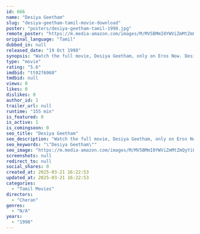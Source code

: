 ```yaml
---
id: 666
name: "Desiya Geetham"
slug: "desiya-geetham-tamil-movie-download"
poster: "posters/desiya-geetham-tamil-1998.jpg"
remote_poster: "https://m.media-amazon.com/images/M/MV5BMmI0YWViZmMtZmQyYi00OThhLWFmMTEtZjAzYjM2NDE3YTkxXkEyXkFqcGc@._V1_SX300.jpg"
original_language: "Tamil"
dubbed_in: null
released_date: "19 Oct 1998"
synopsis: "Watch the full movie, Desiya Geetham, only on Eros Now. Desiya Geetham is a 1998 Indian Tamil film, directed by Cheran and produced by Dharam Chand Lunked. The film stars Murali, Rambha, Nagesh and Vijayakumar in lead roles. The f..."
type: "movie"
rating: "5.6"
imdbid: "tt0276060"
tmdbid: null
views: 0
likes: 0
dislikes: 0
author_id: 1
trailer_url: null
runtime: "155 min"
is_featured: 0
is_active: 1
is_comingsoon: 0
seo_title: "Desiya Geetham"
seo_description: "Watch the full movie, Desiya Geetham, only on Eros Now. Desiya Geetham is a 1998 Indian Tamil film, directed by Cheran and produced by Dharam Chand Lunked. The film stars Murali, Rambha, Nagesh and Vijayakumar in lead roles. The f..."
seo_keywords: "\"Desiya Geetham\""
seo_image: "https://m.media-amazon.com/images/M/MV5BMmI0YWViZmMtZmQyYi00OThhLWFmMTEtZjAzYjM2NDE3YTkxXkEyXkFqcGc@._V1_SX300.jpg"
screenshots: null
redirect_to: null
social_shares: 0
created_at: 2025-03-21 16:22:53
updated_at: 2025-03-21 16:22:53
categories:
  - "Tamil Movies"
directors:
  - "Cheran"
genres:
  - "N/A"
years:
  - "1998"
---
```

